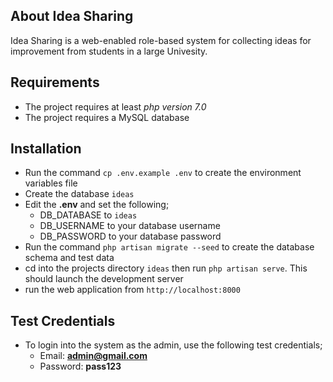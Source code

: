 ## About Idea Sharing

Idea Sharing is a web-enabled role-based system for collecting ideas for improvement from students in a large Univesity.

## Requirements
- The project requires at least *php version 7.0*
- The project requires a MySQL database

## Installation

- Run the command ```cp .env.example .env``` to create the environment variables file
- Create the database ```ideas``` 
- Edit the <b>.env</b> and set the following;
    - DB_DATABASE to ```ideas```
    - DB_USERNAME to your database username
    - DB_PASSWORD to your database password
- Run the command ```php artisan migrate --seed``` to create the database schema and test data
- cd into the projects directory ```ideas``` then run ```php artisan serve```. This should launch the development server 
- run the web application from ```http://localhost:8000```

## Test Credentials
- To login into the system as the admin, use the following test credentials;
    - Email: <b>admin@gmail.com</b>
    - Password: <b>pass123</b>